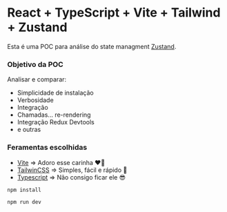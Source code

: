# React + TypeScript + Vite + Tailwind + Zustand

Esta é uma POC para análise do state managment [Zustand](https://docs.pmnd.rs/zustand/getting-started/introduction).

### Objetivo da POC

Analisar e comparar:

- Simplicidade de instalação
- Verbosidade
- Integração
- Chamadas... re-rendering
- Integração Redux Devtools
- e outras

### Feramentas escolhidas

- [Vite](https://vitejs.dev/guide/) => Adoro esse carinha ❤️‍🔥
- [TailwinCSS](https://tailwindcss.com/docs/guides/vite) => Simples, fácil e rápido 💨
- [Typescript](https://www.typescriptlang.org/docs/) => Não consigo ficar ele 😎

```
npm install
```

```
npm run dev
```
